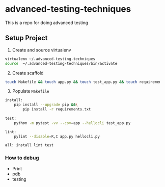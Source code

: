 # advanced-testing-techniques
This is a repo for doing advanced testing

## Setup Project

1. Create and source virtualenv

```bash
virtualenv ~/.advanced-testing-techniques 
source  ~/.advanced-testing-techniques/bin/activate
```

2. Create scaffold

```bash
touch Makefile && touch app.py && touch test_app.py && touch requirements.txt
```
 
3. Populate `Makefile`
```bash
install:
    pip install --upgrade pip &&\
        pip install -r requirements.txt
    
test: 
    python -m pytest -vv --cov=app --hellocli test_app.py

lint:
    pylint --disable=R,C app.py hellocli.py

all: install lint test
```

### How to debug 

* Print
* pdb
* testing